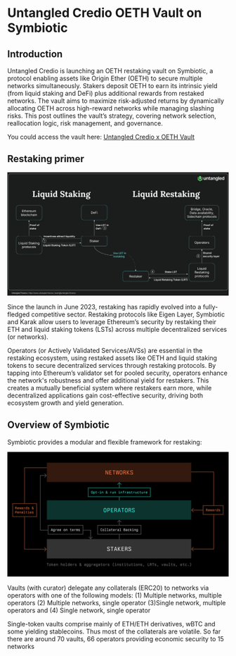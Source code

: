 
# Untangled Credio OETH Vault on Symbiotic

## Introduction
Untangled Credio is launching an OETH restaking vault on Symbiotic, a protocol enabling assets like Origin Ether (OETH) to secure multiple networks simultaneously. Stakers deposit OETH to earn its intrinsic yield (from liquid staking and DeFi) plus additional rewards from restaked networks. The vault aims to maximize risk-adjusted returns by dynamically allocating OETH across high-reward networks while managing slashing risks. This post outlines the vault’s strategy, covering network selection, reallocation logic, risk management, and governance.

You could access the vault here:  [Untangled Credio x OETH Vault](https://app.symbiotic.fi/vault/0x7B79de0cE3Fb365AAe05DFb99c26d3Da7ee85c8b) 
 
## Restaking primer
<p align="center">
  <img src="../img/Restaking-primer.png" alt="Restaking Primer" width="800"/>
</p>

Since the launch in June 2023, restaking has rapidly evolved into a fully-fledged competitive sector. Restaking protocols like Eigen Layer, Symbiotic and Karak allow users to leverage Ethereum’s security by restaking their ETH and liquid staking tokens (LSTs) across multiple decentralized services (or networks).


Operators (or Actively Validated Services/AVSs) are essential in the restaking ecosystem, using restaked assets like OETH and liquid staking tokens to secure decentralized services through restaking protocols. By tapping into Ethereum’s validator set for pooled security, operators enhance the network's robustness and offer additional yield for restakers. This creates a mutually beneficial system where restakers earn more, while decentralized applications gain cost-effective security, driving both ecosystem growth and yield generation.

## Overview of Symbiotic
Symbiotic provides a modular and flexible framework for restaking:
<p align="center">
  <img src="../img/Group-1171274996.svg" alt="Symbiotic Restaking" width="800"/>
</p>

Vaults (with curator) delegate any collaterals (ERC20) to networks via operators with one of the following models: 
(1) Multiple networks, multiple operators 
(2) Multiple networks, single operator 
(3)Single network, multiple operators and 
(4) Single network, single operator

Single-token vaults comprise mainly of ETH/ETH derivatives, wBTC and some yielding stablecoins. Thus most of the collaterals are volatile.
So far there are around 70 vaults, 66 operators providing economic security to 15 networks
